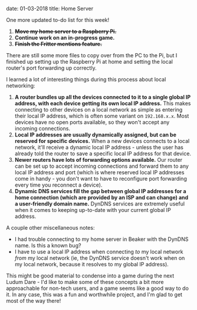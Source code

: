 date: 01-03-2018
title: Home Server

One more updated to-do list for this week!

1. ~~**Move my home server to a Raspberry Pi.**~~
1. **Continue work on an in-progress game.**
1. ~~**Finish the Fritter mentions feature.**~~

There are still some more files to copy over from the PC to the Pi, but I finished up setting up the Raspberry Pi at home and setting the local router's port forwarding up correctly.

I learned a lot of interesting things during this process about local networking:

1. **A router bundles up all the devices connected to it to a single global IP address, with each device getting its own local IP address.** This makes connecting to other devices on a local network as simple as entering their local IP address, which is often some variant on `192.168.x.x`. Most devices have no open ports available, so they won't accept any incoming connections.
1. **Local IP addresses are usually dynamically assigned, but can be reserved for specific devices.** When a new devices connects to a local network, it'll receive a dynamic local IP address - unless the user has already told the router to save a specific local IP address for that device.
1. **Newer routers have lots of forwarding options available.** Our router can be set up to accept incoming connections and forward them to any local IP address and port (which is where reserved local IP addresses come in handy - you don't want to have to reconfigure port forwarding every time you reconnect a device).
1. **Dynamic DNS services fill the gap between global IP addresses for a home connection (which are provided by an ISP and can change) and a user-friendly domain name.** DynDNS services are extremely useful when it comes to keeping up-to-date with your current global IP address.

A couple other miscellaneous notes:

* I had trouble connecting to my home server in Beaker with the DynDNS name. Is this a known bug?
* I have to use a local IP address when connecting *to* my local network *from* my local network (ie, the DynDNS service doesn't work when on my local network, because it resolves to my global IP address).

This might be good material to condense into a game during the next Ludum Dare - I'd like to make some of these concepts a bit more approachable for non-tech users, and a game seems like a good way to do it. In any case, this was a fun and worthwhile project, and I'm glad to get most of the way there!
